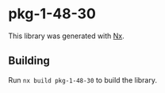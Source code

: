 # pkg-1-48-30

This library was generated with [Nx](https://nx.dev).

## Building

Run `nx build pkg-1-48-30` to build the library.

